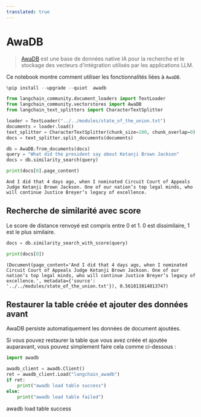 ```yaml
---
translated: true
---
```


# AwaDB

>[AwaDB](https://github.com/awa-ai/awadb) est une base de données native IA pour la recherche et le stockage des vecteurs d'intégration utilisés par les applications LLM.

Ce notebook montre comment utiliser les fonctionnalités liées à `AwaDB`.

```python
%pip install --upgrade --quiet  awadb
```

```python
from langchain_community.document_loaders import TextLoader
from langchain_community.vectorstores import AwaDB
from langchain_text_splitters import CharacterTextSplitter
```

```python
loader = TextLoader("../../modules/state_of_the_union.txt")
documents = loader.load()
text_splitter = CharacterTextSplitter(chunk_size=100, chunk_overlap=0)
docs = text_splitter.split_documents(documents)
```

```python
db = AwaDB.from_documents(docs)
query = "What did the president say about Ketanji Brown Jackson"
docs = db.similarity_search(query)
```

```python
print(docs[0].page_content)
```

```output
And I did that 4 days ago, when I nominated Circuit Court of Appeals Judge Ketanji Brown Jackson. One of our nation’s top legal minds, who will continue Justice Breyer’s legacy of excellence.
```

## Recherche de similarité avec score

Le score de distance renvoyé est compris entre 0 et 1. 0 est dissimilaire, 1 est le plus similaire.

```python
docs = db.similarity_search_with_score(query)
```

```python
print(docs[0])
```

```output
(Document(page_content='And I did that 4 days ago, when I nominated Circuit Court of Appeals Judge Ketanji Brown Jackson. One of our nation’s top legal minds, who will continue Justice Breyer’s legacy of excellence.', metadata={'source': '../../modules/state_of_the_union.txt'}), 0.561813814013747)
```

## Restaurer la table créée et ajouter des données avant

AwaDB persiste automatiquement les données de document ajoutées.

Si vous pouvez restaurer la table que vous avez créée et ajoutée auparavant, vous pouvez simplement faire cela comme ci-dessous :

```python
import awadb

awadb_client = awadb.Client()
ret = awadb_client.Load("langchain_awadb")
if ret:
    print("awadb load table success")
else:
    print("awadb load table failed")
```

awadb load table success
